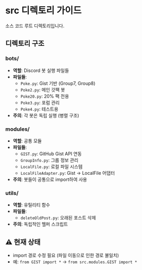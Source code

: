 # src 디렉토리 가이드

소스 코드 루트 디렉토리입니다.

## 디렉토리 구조

### bots/
- **역할**: Discord 봇 실행 파일들
- **파일들**:
  - `Poke.py`: Gist 기반 (Group7, Group8)
  - `Poke2.py`: 메인 갓팩 봇
  - `Poke20.py`: 20% 팩 전용
  - `Poke3.py`: 포럼 관리
  - `Poke4.py`: 테스트용
- **주의**: 각 봇은 독립 실행 (병렬 구조)

### modules/
- **역할**: 공통 모듈
- **파일들**:
  - `GIST.py`: GitHub Gist API 연동
  - `GroupInfo.py`: 그룹 정보 관리
  - `LocalFile.py`: 로컬 파일 시스템
  - `LocalFileAdapter.py`: Gist → LocalFile 어댑터
- **주의**: 봇들이 공통으로 import하여 사용

### utils/
- **역할**: 유틸리티 함수
- **파일들**:
  - `deleteOldPost.py`: 오래된 포스트 삭제
- **주의**: 독립적인 헬퍼 스크립트

## ⚠️ 현재 상태
- import 경로 수정 필요 (파일 이동으로 인한 경로 불일치)
- 예: `from GIST import *` → `from src.modules.GIST import *`